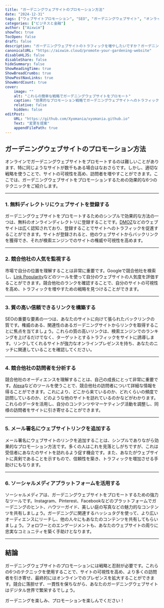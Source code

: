 ```yaml
---
title: "ガーデニングウェブサイトのプロモーション方法"
date: "2024-12-31"
tags: ["ウェブサイトプロモーション", "SEO", "ガーデニングウェブサイト", "オンラインマーケティング", "デジタルマーケティング"]
categories: ["ビジネスと金融"]
author: ["Aixwim"]
showToc: true
TocOpen: false
draft: false
description: "ガーデニングウェブサイトのトラフィックを増やしたいですか？ガーデニングサイトをプロモーションするための効果的な6つのテクニックをご紹介します。"
canonicalURL: "https://aixwim.cloud/promote-your-gardening-website"
disableHLJS: false
disableShare: false
hideSummary: false
ShowReadingTime: true
ShowBreadCrumbs: true
ShowPostNavLinks: true
ShowWordCount: true
cover:
    image: ""
    alt: "これらの簡単な戦略でガーデニングウェブサイトをプロモート"
    caption: "効果的なプロモーション戦略でガーデニングウェブサイトへのトラフィックを増やしましょう。"
    relative: false
    hidden: false
editPost:
    URL: "https://github.com/Xyomania/xyomania.github.io"
    Text: "変更を提案"
    appendFilePath: true
---
```


## ガーデニングウェブサイトのプロモーション方法

オンラインでガーデニングウェブサイトをプロモートするのは難しいことがあります、特に同じようなサイトが数千もある場合はなおさらです。しかし、適切な戦略を使うことで、サイトの可視性を高め、訪問者を増やすことができます。ここでは、ガーデニングウェブサイトをプロモーションするための効果的な6つのテクニックをご紹介します。

---

### 1. **無料ディレクトリにウェブサイトを登録する**

ガーデニングウェブサイトをプロモートするためのシンプルで効果的な方法の一つは、無料のオンラインディレクトリに登録することです。[DMOZ](https://www.dmoz.com)などのウェブサイトは広く認知されており、登録することでサイトへのトラフィックを促進することができます。サイトが登録されると、他のウェブサイトからバックリンクを獲得でき、それが検索エンジンでのサイトの権威や可視性を高めます。

---

### 2. **競合他社の人気を監視する**

市場で自分の位置を理解することは非常に重要です。Googleで競合他社を検索し、[Link Popularity](http://www.linkpopularity.com)などのツールを使って自分のウェブサイトの人気度を評価することができます。競合他社のランクを確認することで、自分のサイトの可視性を高め、トラフィックを増やすための戦略を見つけることができます。

---

### 3. **質の高い信頼できるリンクを構築する**

SEOの重要な要素の一つは、あなたのサイトに向けて張られたバックリンクの質です。権威のある、関連性のあるガーデニングサイトからリンクを取得することに焦点を当てましょう。これらの質の高いリンクは、検索エンジンでのランキングを上げるだけでなく、ターゲットとするトラフィックをサイトに誘導します。リンクしてくれるサイトが強力なオンラインプレゼンスを持ち、あなたのニッチに関連していることを確認してください。

---

### 4. **競合他社の訪問者を分析する**

競合他社のオーディエンスを理解することは、自己の成長にとって非常に重要です。[Alexa](https://www.alexa.com)などのツールを使うことで、競合他社の訪問者について詳細な情報を得ることができます。これにより、どこから来ているのか、どれくらいの頻度で訪問しているのか、どのような他のサイトを訪れているのかなどがわかります。これらのデータを活用し、自分のコンテンツやマーケティング活動を調整し、同様の訪問者をサイトに引き寄せることができます。

---

### 5. **メール署名にウェブサイトリンクを追加する**

メール署名にウェブサイトのリンクを追加することは、シンプルでありながら効果的なプロモーション方法です。多くの人はこれを見落としがちですが、これは受信者にあなたのサイトを訪れるよう促す機会です。また、あなたがウェブサイトに真剣であることを示すもので、信頼性を築き、トラフィックを増加させる手助けにもなります。

---

### 6. **ソーシャルメディアプラットフォームを活用する**

ソーシャルメディアは、ガーデニングウェブサイトをプロモートするための強力なツールです。Instagram、Pinterest、Facebookなどのプラットフォームでガーデニングのヒント、ハウツーガイド、美しい庭の写真などの魅力的なコンテンツを共有しましょう。ガーデニングに関連するハッシュタグを使って、より広いオーディエンスにリーチし、他の人々にもあなたのコンテンツを共有してもらいましょう。フォロワーとのエンゲージメントも、あなたのウェブサイトの周りに忠実なコミュニティを築く手助けとなります。

---

## 結論

ガーデニングウェブサイトのプロモーションには戦略と忍耐が必要です。これらの6つのテクニックを使用することで、サイトの可視性を高め、より多くの訪問者を引き寄せ、最終的にはオンラインでのプレゼンスを拡大することができます。競合に落胆せず、一貫性を保ちながら、あなたのガーデニングウェブサイトはデジタル世界で繁栄するでしょう。

ガーデニングを楽しみ、プロモーションを楽しんでください！
